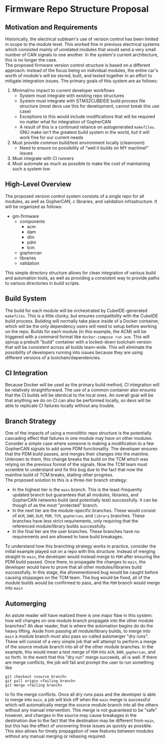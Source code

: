 # Firmware Repo Structure Proposal
## Motivation and Requirements
Historically, the electrical subteam's use of version control has been limited in scope to the module level. This worked fine in previous electrical systems which consisted mainly of unrelated modules that would send a very small number of CAN signals to one another. In the system's current architecture, this is no longer the case.  
The proposed firmware version control structure is based on a different approach: instead of the focus being on individual modules, the entire car's worth of module's will be stored, built, and tested together in an effort to mitigate integration issues. The primary goals of this system are as follows:
1. Minimal/no impact to current developer workflows
    - System must integrate with existing repo structures
    - System must integrate with STM32CUBEIDE build process file structure (most devs use this for development, cannot break this use case)
    - Exceptions to this would include modifications that will be required no matter what for integration of GopherCAN
    - A result of this is a continued reliance on autogenerated `makefiles`. GNU make isn't the greatest build system in the world, but it will work fine for our current needs
2. Must provide common build/test environment locally (cleanroom)
    - Need to ensure no possibility of "well it builds on MY machine!" issues
3. Must integrate with CI runners
4. Must automate as much as possible to make the cost of maintaining such a system low  
## High-Level Overview
The proposed version control system consists of a single repo for all modules, as well as GopherCAN, c libraries, and validation infrastructure. It will be organized as follows:
- gm-firmware
    - components
        - acm
        - dam
        - dlm
        - pdm
        - tcm
    - gophercan
    - libraries
    - validation

This simple directory structure allows for clean integration of various build and automation tools, as well as providing a consistent way to provide paths to various directories in build scripts.
## Build System
The build for each module will be orchestrated by CubeIDE-generated `makefiles`. This is a little clunky, but ensures compatibility with the CubeIDE build process. Building will normally take place inside of a Docker container, which will be the only dependency users will need to setup before working on the repo. Builds for each module (in this example, the ACM) will be triggered with a command format like `docker-compose run acm`. This will spinup a prebuilt "build" container with a locked-down toolchain version that will be consistent across all builds team-wide. This will eliminate the possibility of developers running into issues because they are using different versions of a toolchain/dependencies.
## CI Integration
Because Docker will be used as the primary build method, CI integration will be relatively straightforward. The use of a common container also ensures that the CI builds will be identical to the local ones. An overall goal will be that anything we do on CI can also be performed locally, so devs will be able to replicate CI failures locally without any trouble.
## Branch Strategy
One of the impacts of using a monolithic repo structure is the potentially cascading effect that failures in one module may have on other modules. Consider a simple case where someone is making a modification to a few GopherCAN signals to add some PDM functionality. The developer ensures that the PDM build passes, and merges their changes into the mainline. Unknown to them, this change breaks the build on the TCM which was relying on the previous format of the signals. Now the TCM team must scramble to understand and fix this bug due to the fact that now the mainline build of TCM breaks, stalling other progress.  
The proposed solution to this is a three-tier branch strategy:
- In the highest tier is the `main` branch. This is the least-frequently updated branch but guarantees that all modules, libraries, and GopherCAN networks build (and potentially test) successfully. It can be though of as the most "protected" branch.
- In the next tier are the module-specific branches. These would consist of `ACM`, `DAM`, `DLM`, `PDM`, `TCM`, `gophercan`, and `library` branches. These branches have less strict requirements, only requiring that the referenced module/library builds successfully.
- In the final tier are the user branches. These branches have no requirements and are allowed to have build breakages.  

To understand how this branching strategy works in practice, consider the initial example played out on a repo with this structure. Instead of merging straight to `main`, the developer would instead merge to `PDM` after ensuring the PDM build passed. Once there, to propagate the changes to `main`, the developer would have to prove that all other modules/libraries build successfully. In this stage, the aforementioned bug would be caught before causing stoppages on the TCM team. The bug would be fixed, all of the module builds would be confirmed to pass, and the `PDM` branch would merge into `main`
## Automerging
An astute reader will have realized there is one major flaw in this system: how will changes on one module branch propagate into the other module branches? Ah dear reader, that is where the automation begins do do the heavy lifting. Aside from passing all module/library builds, to merge into `main` a module branch must also pass so-called automerger "dry runs". These will consist of a very simple job that will attempt to perform a merge of the source module branch into all of the other module branches. In the example, this would mean a test merge of `PDM` into `ACM`, `DAM`, `gophercan`, and so forth. In the event that this "dry run" merge succeeds, all is well. If there are merge conflicts, the job will fail and prompt the user to run something like
```
git checkout <source branch>
git pull origin <failing branch>
git merge <failing branch>
```
to fix the merge conflicts. Once all dry runs pass and the developer is able to merge into `main`, a job will kick off when the `main` merge is successful which will automatically merge the source module branch into all the others without any manual intervention. This merge is not guaranteed to be "safe" however, and changes in the source may cause breakages in the destination due to the fact that the destination may be different from `main`, but this has the effect of uncovering those issues as quickly as possible. This also allows for timely propagation of new features between modules without any manual merging or rebasing required.